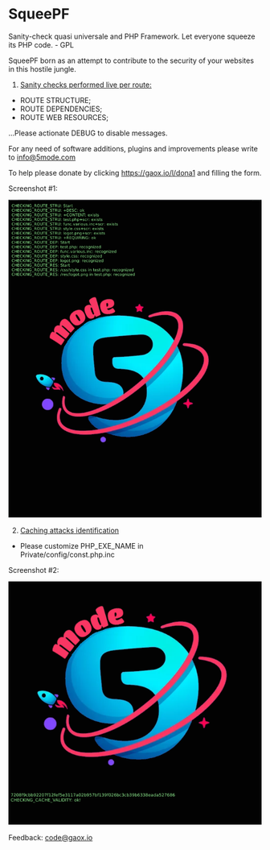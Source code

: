 # SqueePF
Sanity-check quasi universale and PHP Framework. Let everyone squeeze its PHP code. - GPL

SqueePF born as an attempt to contribute to the security of your websites in this hostile jungle.

1) <u>Sanity checks performed live per route:</u>
- ROUTE STRUCTURE;
- ROUTE DEPENDENCIES;
- ROUTE WEB RESOURCES;

...Please actionate DEBUG to disable messages.

For any need of software additions, plugins and improvements please write to <a href="mailto:info@5mode.com">info@5mode.com</a>  

To help please donate by clicking <a href="https://gaox.io/l/dona1">https://gaox.io/l/dona1</a> and filling the form.

Screenshot #1:

![SqueePF in action #1](/Public/res/screenshot1.png)<br>

2) <u>Caching attacks identification</u>

- Please customize PHP_EXE_NAME in<br>
   Private/config/const.php.inc
  
  
Screenshot #2:

![SqueePF in action #2](/Public/res/screenshot2.png)<br>

Feedback: <a href="mailto:code@gaox.io">code@gaox.io</a>
